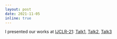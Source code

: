 ```yaml
---
layout: post
date: 2021-11-05
inline: true
---
```


I presented our works at <a rel="external nofollow" href="http://lr2020.iit.demokritos.gr/" target="_blank">IJCLR-21</a>: <a rel="external nofollow" href="https://www.youtube.com/watch?v=kRtK1RxVit4&ab_channel=Inst.Informatics%26Telecomms%2CNCSRDemokritos" target="_blank">Talk1</a>, <a rel="external nofollow" href="https://www.youtube.com/watch?v=aeh3dkx1NCg&ab_channel=Inst.Informatics%26Telecomms%2CNCSRDemokritos" target="_blank">Talk2</a>, <a rel="external nofollow" href="will be added soon" target="_blank">Talk3</a>

